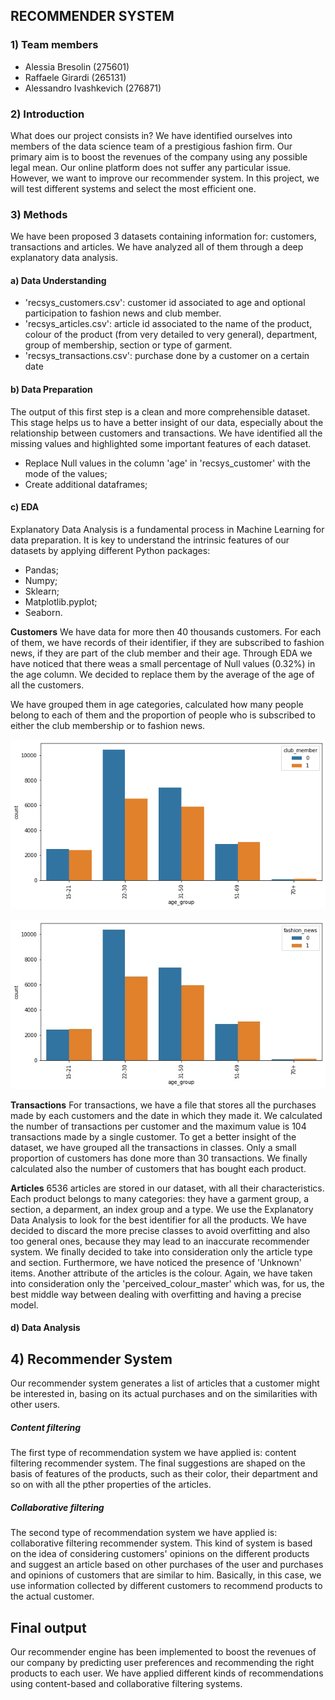 ## RECOMMENDER SYSTEM

### 1) Team members
- Alessia Bresolin (275601)
- Raffaele Girardi (265131)
- Alessandro Ivashkevich (276871)

### 2) Introduction
What does our project consists in? We have identified ourselves into members of the data science team of a prestigious fashion firm. Our primary aim is to boost the revenues of the company using any possible legal mean. 
Our online platform does not suffer any particular issue. However, we want to improve our recommender system. In this project, we will test different systems and select the most efficient one.

### 3) Methods
We have been proposed 3 datasets containing information for: customers, transactions and articles. We have analyzed all of them through a deep explanatory data analysis. 

#### a) Data Understanding
- 'recsys_customers.csv': customer id associated to age and optional participation to fashion news and club member.
- 'recsys_articles.csv': article id associated to the name of the product, colour of the product (from very detailed to very general), department, group of membership, section or type of garment.
- 'recsys_transactions.csv': purchase done by a customer on a certain date

#### b) Data Preparation 
The output of this first step is a clean and more comprehensible dataset. This stage helps us to have a better insight of our data, especially about the relationship between customers and transactions. We have identified all the missing values and highlighted some important features of each dataset.
- Replace Null values in the column 'age' in 'recsys_customer' with the mode of the values;
- Create additional dataframes;

#### c) EDA
Explanatory Data Analysis is a fundamental process in Machine Learning for data preparation. It is key to understand the intrinsic features of our datasets by applying different Python packages:
- Pandas;
- Numpy;
- Sklearn;
- Matplotlib.pyplot;
- Seaborn.

**Customers**
We have data for more then 40 thousands customers. For each of them, we have records of their identifier, if they are subscribed to fashion news, if they are part of the club member and their age. Through EDA we have noticed that there weas a small percentage of Null values (0.32%) in the age column. We decided to replace them by the average of the age of all the customers. 

We have grouped them in age categories, calculated how many people belong to each of them and the proportion of people who is subscribed to either the club membership or to fashion news.

![Club Membership!](images/club_membership.png 'Club Membership')

![Fashion News!](images/fashion_news.jpg 'Fashion News')

**Transactions**
For transactions, we have a file that stores all the purchases made by each customers and the date in which they made it. We calculated the number of transactions per customer and the maximum value is 104 transactions made by a single customer. To get a better insight of the dataset, we have grouped all the transactions in classes. Only a small proportion of customers has done more than 30 transactions. We finally calculated also the number of customers that has bought each product.

**Articles**
6536 articles are stored in our dataset, with all their characteristics. Each product belongs to many categories: they have a garment group, a section, a deparment, an index group and a type. We use the Explanatory Data Analysis to look for the best identifier for all the products. We have decided to discard the more precise classes to avoid overfitting and also too general ones, because they may lead to an inaccurate recommender system. We finally decided to take into consideration only the article type and section. Furthermore, we have noticed the presence of 'Unknown' items.
Another attribute of the articles is the colour. Again, we have taken into consideration only the 'perceived_colour_master' which was, for us, the best middle way between dealing with overfitting and having a precise model.

#### d) Data Analysis

## 4) Recommender System
Our recommender system generates a list of articles that a customer might be interested in, basing on its actual purchases and on the similarities with other users. 

##### Content filtering 
The first type of recommendation system we have applied is: content filtering recommender system. 
The final suggestions are shaped on the basis of features of the products, such as their color, their department and so on with all the pther properties of the articles.

##### Collaborative filtering
The second type of recommendation system we have applied is: collaborative filtering recommender system.
This kind of system is based on the idea of considering customers' opinions on the different products and suggest an article based on other purchases of the user and purchases and opinions of customers that are similar to him. Basically, in this case, we use information collected by different customers to recommend products to the actual customer.

## Final output
Our recommender engine has been implemented to boost the revenues of our company by predicting user preferences and recommending the right products to each user. We have applied different kinds of recommendations using content-based and collaborative filtering systems. 

